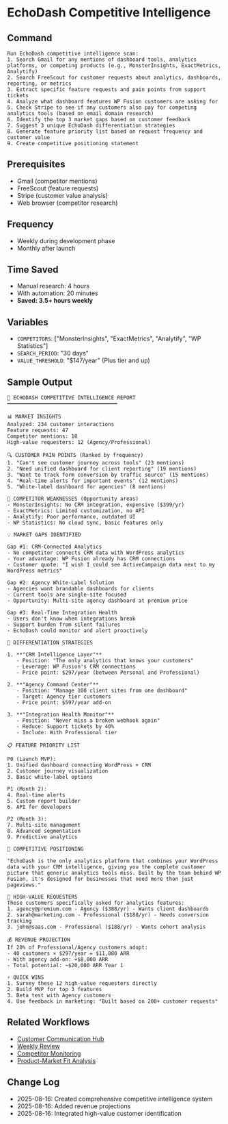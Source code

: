# EchoDash Competitive Intelligence

## Command
```
Run EchoDash competitive intelligence scan:
1. Search Gmail for any mentions of dashboard tools, analytics platforms, or competing products (e.g., MonsterInsights, ExactMetrics, Analytify)
2. Search FreeScout for customer requests about analytics, dashboards, reporting, or metrics
3. Extract specific feature requests and pain points from support tickets
4. Analyze what dashboard features WP Fusion customers are asking for
5. Check Stripe to see if any customers also pay for competing analytics tools (based on email domain research)
6. Identify the top 3 market gaps based on customer feedback
7. Suggest 3 unique EchoDash differentiation strategies
8. Generate feature priority list based on request frequency and customer value
9. Create competitive positioning statement
```

## Prerequisites
- Gmail (competitor mentions)
- FreeScout (feature requests)
- Stripe (customer value analysis)
- Web browser (competitor research)

## Frequency
- Weekly during development phase
- Monthly after launch

## Time Saved
- Manual research: 4 hours
- With automation: 20 minutes
- **Saved: 3.5+ hours weekly**

## Variables
- `COMPETITORS`: ["MonsterInsights", "ExactMetrics", "Analytify", "WP Statistics"]
- `SEARCH_PERIOD`: "30 days"
- `VALUE_THRESHOLD`: "$147/year" (Plus tier and up)

## Sample Output
```
🎯 ECHODASH COMPETITIVE INTELLIGENCE REPORT
━━━━━━━━━━━━━━━━━━━━━━━━━━━━━━━━━━━━

📊 MARKET INSIGHTS
Analyzed: 234 customer interactions
Feature requests: 47
Competitor mentions: 18
High-value requesters: 12 (Agency/Professional)

🔍 CUSTOMER PAIN POINTS (Ranked by frequency)
1. "Can't see customer journey across tools" (23 mentions)
2. "Need unified dashboard for client reporting" (19 mentions)
3. "Want to track form conversion by traffic source" (15 mentions)
4. "Real-time alerts for important events" (12 mentions)
5. "White-label dashboard for agencies" (8 mentions)

🎯 COMPETITOR WEAKNESSES (Opportunity areas)
- MonsterInsights: No CRM integration, expensive ($399/yr)
- ExactMetrics: Limited customization, no API
- Analytify: Poor performance, outdated UI
- WP Statistics: No cloud sync, basic features only

💡 MARKET GAPS IDENTIFIED

Gap #1: CRM-Connected Analytics
- No competitor connects CRM data with WordPress analytics
- Your advantage: WP Fusion already has CRM connections
- Customer quote: "I wish I could see ActiveCampaign data next to my WordPress metrics"

Gap #2: Agency White-Label Solution
- Agencies want brandable dashboards for clients
- Current tools are single-site focused
- Opportunity: Multi-site agency dashboard at premium price

Gap #3: Real-Time Integration Health
- Users don't know when integrations break
- Support burden from silent failures
- EchoDash could monitor and alert proactively

🚀 DIFFERENTIATION STRATEGIES

1. **"CRM Intelligence Layer"**
   - Position: "The only analytics that knows your customers"
   - Leverage: WP Fusion's CRM connections
   - Price point: $297/year (between Personal and Professional)

2. **"Agency Command Center"**
   - Position: "Manage 100 client sites from one dashboard"
   - Target: Agency tier customers
   - Price point: $597/year add-on

3. **"Integration Health Monitor"**
   - Position: "Never miss a broken webhook again"
   - Reduce: Support tickets by 40%
   - Include: With Professional tier

📋 FEATURE PRIORITY LIST

P0 (Launch MVP):
1. Unified dashboard connecting WordPress + CRM
2. Customer journey visualization
3. Basic white-label options

P1 (Month 2):
4. Real-time alerts
5. Custom report builder
6. API for developers

P2 (Month 3):
7. Multi-site management
8. Advanced segmentation
9. Predictive analytics

🎪 COMPETITIVE POSITIONING

"EchoDash is the only analytics platform that combines your WordPress data with your CRM intelligence, giving you the complete customer picture that generic analytics tools miss. Built by the team behind WP Fusion, it's designed for businesses that need more than just pageviews."

🎯 HIGH-VALUE REQUESTERS
These customers specifically asked for analytics features:
1. agency@premium.com - Agency ($388/yr) - Wants client dashboards
2. sarah@marketing.com - Professional ($188/yr) - Needs conversion tracking
3. john@saas.com - Professional ($188/yr) - Wants cohort analysis

💰 REVENUE PROJECTION
If 20% of Professional/Agency customers adopt:
- 40 customers × $297/year = $11,880 ARR
- With agency add-on: +$8,000 ARR
- Total potential: ~$20,000 ARR Year 1

⚡ QUICK WINS
1. Survey these 12 high-value requesters directly
2. Build MVP for top 3 features
3. Beta test with Agency customers
4. Use feedback in marketing: "Built based on 200+ customer requests"
```

## Related Workflows
- [Customer Communication Hub](./customer-communication-hub.md)
- [Weekly Review](../weekly/review-planning.md)
- [Competitor Monitoring](../weekly/competitor-watch.md)
- [Product-Market Fit Analysis](./pmf-analysis.md)

## Change Log
- 2025-08-16: Created comprehensive competitive intelligence system
- 2025-08-16: Added revenue projections
- 2025-08-16: Integrated high-value customer identification
